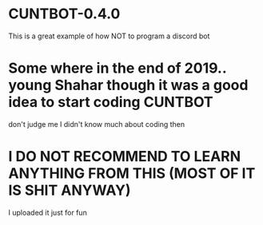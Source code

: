 # CUNTBOT-0.4.0
This is a great example of how NOT to program a discord bot

# Some where in the end of 2019.. young Shahar though it was a good idea to start coding CUNTBOT
don't judge me I didn't know much about coding then

# I DO NOT RECOMMEND TO LEARN ANYTHING FROM THIS (MOST OF IT IS SHIT ANYWAY)
I uploaded it just for fun
